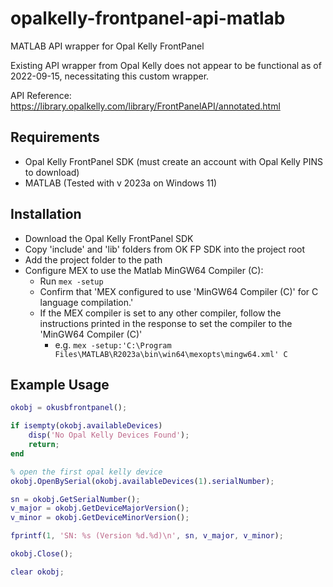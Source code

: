# opalkelly-frontpanel-api-matlab
 MATLAB API wrapper for Opal Kelly FrontPanel
 
 Existing API wrapper from Opal Kelly does not appear to be functional as of 2022-09-15, necessitating this custom wrapper.
 
 API Reference: https://library.opalkelly.com/library/FrontPanelAPI/annotated.html
 
 
## Requirements
- Opal Kelly FrontPanel SDK (must create an account with Opal Kelly PINS to download)
- MATLAB (Tested with v 2023a on Windows 11)

## Installation
- Download the Opal Kelly FrontPanel SDK
- Copy 'include' and 'lib' folders from OK FP SDK into the project root
- Add the project folder to the path
- Configure MEX to use the Matlab MinGW64 Compiler (C):
  - Run `mex -setup`
  - Confirm that 'MEX configured to use 'MinGW64 Compiler (C)' for C language compilation.'
  - If the MEX compiler is set to any other compiler, follow the instructions printed in the response to set the compiler to the 'MinGW64 Compiler (C)'
    - e.g. `mex -setup:'C:\Program Files\MATLAB\R2023a\bin\win64\mexopts\mingw64.xml' C`

## Example Usage
```matlab
okobj = okusbfrontpanel();

if isempty(okobj.availableDevices)
    disp('No Opal Kelly Devices Found');
    return;
end

% open the first opal kelly device
okobj.OpenBySerial(okobj.availableDevices(1).serialNumber);

sn = okobj.GetSerialNumber();
v_major = okobj.GetDeviceMajorVersion();
v_minor = okobj.GetDeviceMinorVersion();

fprintf(1, 'SN: %s (Version %d.%d)\n', sn, v_major, v_minor);

okobj.Close();

clear okobj;
```
